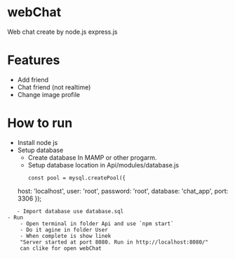 # webChat
Web chat create by node.js express.js

# Features
- Add friend
- Chat friend (not realtime)
- Change image profile

# How to run
- Install node js
- Setup database
   - Create database In MAMP or other progarm.
   - Setup database location in Api/modules/database.js
     ```
     const pool = mysql.createPool({
    host: 'localhost',
    user: 'root',
    password: 'root',
    database: 'chat_app',
    port: 3306
});
```
   - Import database use database.sql
- Run 
	- Open terminal in folder Api and use `npm start`
	- Do it agine in folder User
	- When complete is show linek 
	"Server started at port 8080. Run in http://localhost:8080/"
	can clike for open webChat